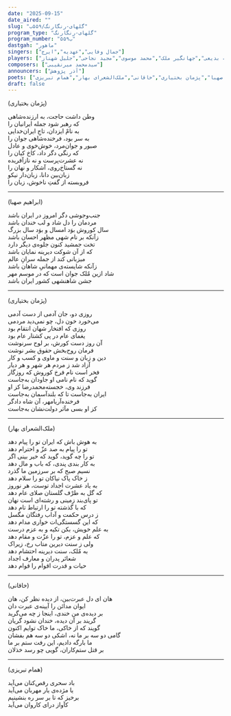 ```yaml
---
date: "2025-09-15"
date_aired: ""
slug: "گلهای-رنگارنگ/۵۵۹ب"
program_type: "گلهای-رنگارنگ"
program_number: "۵۵۹ب"
dastgah: "ماهور"
singers: ["جمال وفایی","عهدیه","ایرج"]
players: ["حبیب‌الله بدیعی","جهانگیر ملک","محمد موسوی","مجید نجاحی","جلیل شهناز"]
composers: ["سیدمحمد میرنقیبی"]
announcers: ["آذر پژوهش"]
poets: ["ابراهیم صهبا","پژمان بختیاری","خاقانی","ملک‌الشعرای بهار","همام تبریزی"]
draft: false
---
```


(پژمان بختیاری)

وطن داشت حاجت، به ارزنده‌شاهی  
که رهبر شود جمله ایرانیان را  
به نامْ ایزدان، تاجِ ایران‌خدایی  
به سر بود، فرخنده‌شاهی جوان را  
صبور و جوان‌مرد، خوش‌خوی و عادل  
که رنگی دگر داد، کاخ کیان را  
نه عشرت‌پرست و نه نازآفریده  
نه گستاخ‌روی، آشکار و نهان را  
زبان‌بین دانا، زبان‌دار نیکو  
فروبسته از گفتِ ناخوش، زبان را

---

(ابراهیم صهبا)

جنب‌وجوشی دگر امروز در ایران باشد  
مردمان را دل شاد و لب خندان باشد  
سال کوروش بوَد امسال و بوَد سال بزرگ  
زآنکه بر نام شهی مظهر احسان باشد  
تخت جمشید کنون جلوه‌ی دیگر دارد  
که از آن شوکت دیرینه نمایان باشد  
میزبانی کند از جمله سرانِ عالم  
زآنکه شایسته‌ی مهمانیِ شاهان باشد  
شاد ازین مٌلک جوان است که در موسم مهر  
جشن شاهنشهی کشور ایران باشد  

---

(پژمان بختیاری)

روزی دو، جان آدمی از دست آدمی  
می‌خورد خون دل، چو نمی‌دید مردمی  
روزی که افتخار شهان انتقام بود  
یغمای عام در پی کشتار عام بود  
آن روز دست کورش، بر لوح سرنوشت  
فرمان روح‌بخش حقوق بشر نوشت  
دین و زبان و سنت و ماوی و کسب و کار  
آزاد شد ز مردم هر شهر و هر دیار  
فخر است نام فرخ کوروش که روزگار  
گوید که نام نامی او جاودان به‌جاست  
فرزند وی، خجسته‌محمدرضا کز او  
ایران به‌جاست تا که بلند‌آسمان به‌جاست  
فرخنده‌آریامهر، آن شاه دادگر  
کز او بسی مآثر دولت‌نشان به‌جاست

---

(ملک‌الشعرای بهار)

به هوش باش که ایران تو را پیام دهد  
تو را پیام به صد عزّ و احترام دهد  
تو را چه گوید، گوید که خیر بینی اگر  
به کار بندی پندی، که باب و مال دهد  
نسیم صبح که بر سرزمین ما گذرد  
ز خاک پاک نیاکان تو را سلام دهد  
به یاد عشرت اجداد توست، هر نوروز  
که گل به طرْف گلستان صلای عام دهد  
تو پای‌بند زمینی و رشته‌ای است نهان  
که با گذشته تو را ارتباط تام دهد  
ز درس حکمت و آداب رفتگان مگسل  
که این گسستگی‌ات خواری مدام دهد  
به علم خویش، بکن تکیه و به عزم درست  
که علم و عزم، تو را عزّت و مقام دهد  
ولی ز سنت دیرین متاب رخ، زیراک  
به مٌلک، سنت دیرینه احتشام دهد  
شعائر پدران و معارف اجداد  
حیات و قدرت اقوام را قوام دهد  

---

(خاقانی)

هان ای دل عبرت‌بین، از دیده نظر کن، هان  
ایوان مدائن را آیینه‌ی عبرت دان  
بر دیده‌ی من خندی، اینجا ز چه می‌گرید  
گریند بر آن دیده، خندان نشود گریان  
گویند که از خاکی، ما خاک توایم اکنون  
گامی دو سه بر ما نه، اشکی دو سه هم بفشان  
ما بارگه دادیم، این رفت ستم بر ما  
بر قتل ستم‌کاران، گویی چو رسد خذلان

---

(همام تبریزی)

باد سحری رقص‌کنان می‌آید  
یا مژده‌ی یار مهربان می‌آید  
برخیز که تا بر سر ره بنشینیم  
کآواز درای کاروان می‌آید